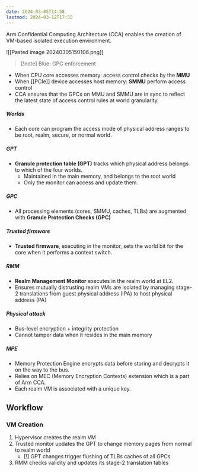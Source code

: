 ```yaml
---
date: 2024-03-05T14:58
lastmod: 2024-03-12T17:55
---
```

Arm Confidential Computing Architecture (CCA) enables the creation of VM-based isolated execution environment. 

![[Pasted image 20240305150106.png]]
>[!note] Blue: GPC enforcement
- When CPU core accesses memory: access control checks by the **MMU**
- When [[PCIe]] device accesses host memory: **SMMU** perform access control
- CCA ensures that the GPCs on MMU and SMMU are in sync to reflect the latest state of access control rules at world granularity. 


##### Worlds
- Each core can program the access mode of physical address ranges to be root, realm, secure, or normal world. 

##### GPT
- **Granule protection table (GPT)** tracks which physical address belongs to which of the four worlds.
	- Maintained in the main memory, and belongs to the root world
	- Only the monitor can access and update them.

##### GPC
- All processing elements (cores, SMMU, caches, TLBs) are augmented with **Granule Protection Checks (GPC)**

##### Trusted firmware
- **Trusted firmware**, executing in the monitor, sets the world bit for the core when it performs a context switch. 

##### RMM
- **Realm Management Monitor** executes in the realm world at EL2.
- Ensures mutually distrusting realm VMs are isolated by managing stage-2 translations from guest physical address (IPA) to host physical address (PA)

##### Physical attack
- Bus-level encryption + integrity protection
- Cannot tamper data when it resides in the main memory

##### MPE 
- Memory Protection Engine encrypts data before storing and decrypts it on the way to the bus.
- Relies on MEC (Memory Encryption Contexts) extension which is a part of Arm CCA.
- Each realm VM is associated with a unique key.

## Workflow

### VM Creation
1. Hypervisor creates the realm VM
2. Trusted monitor updates the GPT to change memory pages from normal to realm world
	- [!] GPT changes trigger flushing of TLBs caches of all GPCs
3. RMM checks validity and updates its stage-2 translation tables